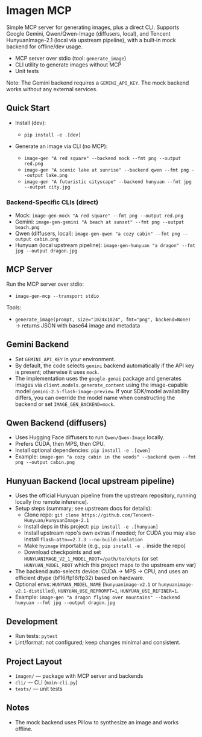 # Imagen MCP

Simple MCP server for generating images, plus a direct CLI. Supports Google Gemini, Qwen/Qwen-Image (diffusers, local), and Tencent HunyuanImage-2.1 (local via upstream pipeline), with a built‑in mock backend for offline/dev usage.

- MCP server over stdio (tool: `generate_image`)
- CLI utility to generate images without MCP
- Unit tests

Note: The Gemini backend requires a `GEMINI_API_KEY`. The mock backend works without any external services.

## Quick Start

- Install (dev):
  - `pip install -e .[dev]`

- Generate an image via CLI (no MCP):
  - `image-gen "A red square" --backend mock --fmt png --output red.png`
  - `image-gen "A scenic lake at sunrise" --backend qwen --fmt png --output lake.png`
  - `image-gen "A futuristic cityscape" --backend hunyuan --fmt jpg --output city.jpg`

### Backend-Specific CLIs (direct)

- Mock: `image-gen-mock "A red square" --fmt png --output red.png`
- Gemini: `image-gen-gemini "A beach at sunset" --fmt png --output beach.png`
- Qwen (diffusers, local): `image-gen-qwen "a cozy cabin" --fmt png --output cabin.png`
- Hunyuan (local upstream pipeline): `image-gen-hunyuan "a dragon" --fmt jpg --output dragon.jpg`

## MCP Server

Run the MCP server over stdio:

- `image-gen-mcp --transport stdio`

Tools:

- `generate_image(prompt, size="1024x1024", fmt="png", backend=None)` → returns JSON with base64 image and metadata

## Gemini Backend

- Set `GEMINI_API_KEY` in your environment.
- By default, the code selects `gemini` backend automatically if the API key is present; otherwise it uses `mock`.
- The implementation uses the `google-genai` package and generates images via `client.models.generate_content` using the image-capable model `gemini-2.5-flash-image-preview`. If your SDK/model availability differs, you can override the model name when constructing the backend or set `IMAGE_GEN_BACKEND=mock`.

## Qwen Backend (diffusers)

- Uses Hugging Face diffusers to run `Qwen/Qwen-Image` locally.
- Prefers CUDA, then MPS, then CPU.
- Install optional dependencies: `pip install -e .[qwen]`
- Example: `image-gen "a cozy cabin in the woods" --backend qwen --fmt png --output cabin.png`

## Hunyuan Backend (local upstream pipeline)

- Uses the official Hunyuan pipeline from the upstream repository, running locally (no remote inference).
- Setup steps (summary; see upstream docs for details):
  - Clone repo: `git clone https://github.com/Tencent-Hunyuan/HunyuanImage-2.1`
  - Install deps in this project: `pip install -e .[hunyuan]`
  - Install upstream repo's own extras if needed; for CUDA you may also install `flash-attn==2.7.3 --no-build-isolation`
  - Make `hyimage` importable (e.g., `pip install -e .` inside the repo)
  - Download checkpoints and set `HUNYUANIMAGE_V2_1_MODEL_ROOT=/path/to/ckpts` (or set `HUNYUAN_MODEL_ROOT` which this project maps to the upstream env var)
- The backend auto-selects device: CUDA → MPS → CPU, and uses an efficient dtype (bf16/fp16/fp32) based on hardware.
- Optional envs: `HUNYUAN_MODEL_NAME` (`hunyuanimage-v2.1` or `hunyuanimage-v2.1-distilled`), `HUNYUAN_USE_REPROMPT=1`, `HUNYUAN_USE_REFINER=1`.
- Example: `image-gen "a dragon flying over mountains" --backend hunyuan --fmt jpg --output dragon.jpg`

## Development

- Run tests: `pytest`
- Lint/format: not configured; keep changes minimal and consistent.

## Project Layout

- `imagen/` — package with MCP server and backends
- `cli/` — CLI (`main-cli.py`)
- `tests/` — unit tests

## Notes

- The mock backend uses Pillow to synthesize an image and works offline.
